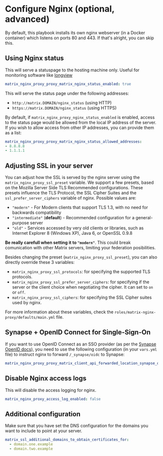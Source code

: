 # Configure Nginx (optional, advanced)

By default, this playbook installs its own nginx webserver (in a Docker container) which listens on ports 80 and 443.
If that's alright, you can skip this.


## Using Nginx status

This will serve a statuspage to the hosting machine only. Useful for monitoring software like [longview](https://www.linode.com/docs/platform/longview/longview-app-for-nginx/)

```yaml
matrix_nginx_proxy_proxy_matrix_nginx_status_enabled: true
```

This will serve the status page under the following addresses:
- `http://matrix.DOMAIN/nginx_status` (using HTTP)
- `https://matrix.DOMAIN/nginx_status` (using HTTPS)

By default, if ```matrix_nginx_proxy_nginx_status_enabled``` is enabled, access to the status page would be allowed from the local IP address of the server. If you wish to allow access from other IP addresses, you can provide them as a list:

```yaml
matrix_nginx_proxy_proxy_matrix_nginx_status_allowed_addresses:
- 8.8.8.8
- 1.1.1.1
```

## Adjusting SSL in your server

You can adjust how the SSL is served by the nginx server using the `matrix_nginx_proxy_ssl_preset` variable. We support a few presets, based on the Mozilla Server Side TLS
Recommended configurations. These presets influence the TLS Protocol, the SSL Cipher Suites and the `ssl_prefer_server_ciphers` variable of nginx.
Possible values are:

- `"modern"` - For Modern clients that support TLS 1.3, with no need for backwards compatibility
- `"intermediate"` (**default**) - Recommended configuration for a general-purpose server
- `"old"` - Services accessed by very old clients or libraries, such as Internet Explorer 8 (Windows XP), Java 6, or OpenSSL 0.9.8

**Be really carefull when setting it to `"modern"`**. This could break comunication with other Matrix servers, limiting your federation posibilities.

Besides changing the preset (`matrix_nginx_proxy_ssl_preset`), you can also directly override these 3 variables:

- `matrix_nginx_proxy_ssl_protocols`: for specifying the supported TLS protocols.
- `matrix_nginx_proxy_ssl_prefer_server_ciphers`: for specifying if the server or the client choice when negotiating the cipher. It can set to `on` or `off`.
- `matrix_nginx_proxy_ssl_ciphers`: for specifying the SSL Cipher suites used by nginx.

For more information about these variables, check the `roles/matrix-nginx-proxy/defaults/main.yml` file.

## Synapse + OpenID Connect for Single-Sign-On

If you want to use OpenID Connect as an SSO provider (as per the [Synapse OpenID docs](https://github.com/matrix-org/synapse/blob/develop/docs/openid.md)), you need to use the following configuration (in your `vars.yml` file) to instruct nginx to forward `/_synapse/oidc` to Synapse:

```yaml
matrix_nginx_proxy_proxy_matrix_client_api_forwarded_location_synapse_oidc_api_enabled: true
```

## Disable Nginx access logs

This will disable the access logging for nginx.

```yaml
matrix_nginx_proxy_access_log_enabled: false
```

## Additional configuration

<!-- TODO: Introductory blurb -->

<!-- TODO: Add section for including config files, however that's done -->

Make sure that you have set the DNS configuration for the domains you want to include to point at your server.

```yaml
matrix_ssl_additional_domains_to_obtain_certificates_for:
  - domain.one.example
  - domain.two.example
```
